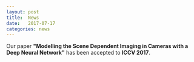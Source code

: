 ```yaml
---
layout: post
title:  News
date:   2017-07-17
categories: news
---
```

Our paper **"Modelling the Scene Dependent Imaging in Cameras with a Deep Neural Network"** has been accepted to **ICCV 2017**.
